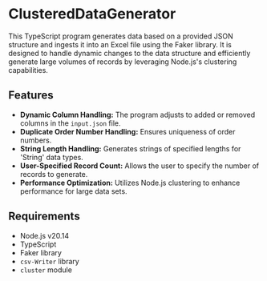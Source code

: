 # ClusteredDataGenerator

This TypeScript program generates data based on a provided JSON structure and ingests it into an Excel file using the Faker library. It is designed to handle dynamic changes to the data structure and efficiently generate large volumes of records by leveraging Node.js's clustering capabilities.

## Features

- **Dynamic Column Handling:** The program adjusts to added or removed columns in the `input.json` file.
- **Duplicate Order Number Handling:** Ensures uniqueness of order numbers.
- **String Length Handling:** Generates strings of specified lengths for 'String' data types.
- **User-Specified Record Count:** Allows the user to specify the number of records to generate.
- **Performance Optimization:** Utilizes Node.js clustering to enhance performance for large data sets.

## Requirements

- Node.js v20.14
- TypeScript
- Faker library
- `csv-Writer` library
- `cluster` module
